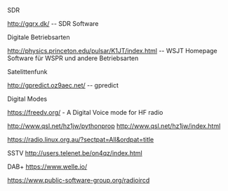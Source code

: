 

SDR

http://gqrx.dk/ -- SDR Software

Digitale Betriebsarten

http://physics.princeton.edu/pulsar/K1JT/index.html -- WSJT Homepage Software für WSPR und andere Betriebsarten


Satelittenfunk

http://gpredict.oz9aec.net/ -- gpredict


Digital Modes

https://freedv.org/ - A Digital Voice mode for HF radio


http://www.qsl.net/hz1jw/pythonprop
http://www.qsl.net/hz1jw/index.html

https://radio.linux.org.au/?sectpat=All&ordpat=title

SSTV
http://users.telenet.be/on4qz/index.html

DAB+
https://www.welle.io/


https://www.public-software-group.org/radioircd
